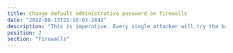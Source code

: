 ```yaml
---
title: Change default administrative password on firewalls
date: "2022-08-13T21:10:03.284Z"
description: "This is imperative. Every single attacker will try the basic login credentials as soon as they can. Change them to stop them accessing your firewalls and allowing malicious traffic onto your network."
position: 2
section: "Firewalls"
---
```

